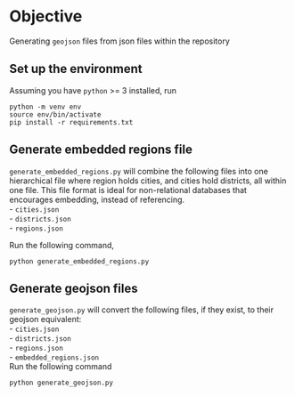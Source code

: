 # Objective
Generating `geojson` files from json files within the repository
## Set up the environment
Assuming you have `python` >= 3 installed, run
```shell
python -m venv env
source env/bin/activate
pip install -r requirements.txt
```

## Generate embedded regions file
`generate_embedded_regions.py` will combine the following files into one hierarchical file where region holds cities, and cities hold districts, all within one file. This file format is ideal for non-relational databases that encourages embedding, instead of referencing.   
    - `cities.json`  
    - `districts.json`  
    - `regions.json`

Run the following command,
```shell
python generate_embedded_regions.py
```

## Generate geojson files
`generate_geojson.py` will convert the following files, if they exist, to their geojson equivalent:  
    - `cities.json`  
    - `districts.json`  
    - `regions.json`  
    - `embedded_regions.json`    
  Run the following command
```shell
python generate_geojson.py
```
